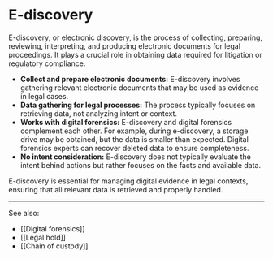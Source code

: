 
# E-discovery

E-discovery, or electronic discovery, is the process of collecting, preparing, reviewing, interpreting, and producing electronic documents for legal proceedings. It plays a crucial role in obtaining data required for litigation or regulatory compliance.

- **Collect and prepare electronic documents:** E-discovery involves gathering relevant electronic documents that may be used as evidence in legal cases.
- **Data gathering for legal processes:** The process typically focuses on retrieving data, not analyzing intent or context.
- **Works with digital forensics:** E-discovery and digital forensics complement each other. For example, during e-discovery, a storage drive may be obtained, but the data is smaller than expected. Digital forensics experts can recover deleted data to ensure completeness.
- **No intent consideration:** E-discovery does not typically evaluate the intent behind actions but rather focuses on the facts and available data.

E-discovery is essential for managing digital evidence in legal contexts, ensuring that all relevant data is retrieved and properly handled.

---

See also:

- [[Digital forensics]]
- [[Legal hold]]
- [[Chain of custody]]